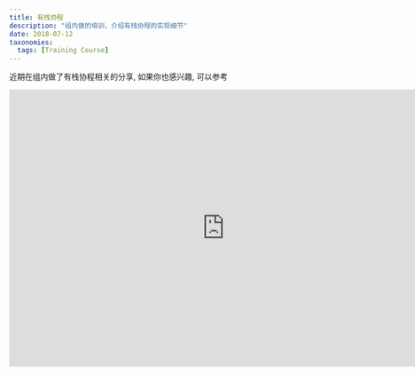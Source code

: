 ```yaml
---
title: 有栈协程
description: "组内做的培训，介绍有栈协程的实现细节"
date: 2018-07-12
taxonomies:
  tags: [Training Course]
---
```


近期在组内做了有栈协程相关的分享, 如果你也感兴趣, 可以参考

<iframe src="https://www.slideshare.net/slideshow/embed_code/key/iG40Mz039mcJzP?hostedIn=slideshare&page=upload" width="776" height="500" frameborder="0" marginwidth="0" marginheight="0" scrolling="no"></iframe>